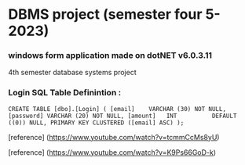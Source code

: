 # DBMS project (semester four 5-2023)
### windows form application made on dotNET v6.0.3.11
4th semester database systems project

### Login SQL Table Definintion :
`CREATE TABLE [dbo].[Login] (
    [email]    VARCHAR (30) NOT NULL,
    [password] VARCHAR (20) NOT NULL,
    [amount]   INT          DEFAULT ((0)) NULL,
    PRIMARY KEY CLUSTERED ([email] ASC)
);`

[reference] (https://www.youtube.com/watch?v=tcmmCcMs8yU)

[reference] (https://www.youtube.com/watch?v=K9Ps66GoD-k)
